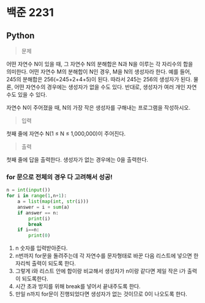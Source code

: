 # 백준 2231
## Python

> 문제

어떤 자연수 N이 있을 때, 그 자연수 N의 분해합은 N과 N을 이루는 각 자리수의 합을 의미한다. 어떤 자연수 M의 분해합이 N인 경우, M을 N의 생성자라 한다. 예를 들어, 245의 분해합은 256(=245+2+4+5)이 된다. 따라서 245는 256의 생성자가 된다. 물론, 어떤 자연수의 경우에는 생성자가 없을 수도 있다. 반대로, 생성자가 여러 개인 자연수도 있을 수 있다.

자연수 N이 주어졌을 때, N의 가장 작은 생성자를 구해내는 프로그램을 작성하시오.

>입력

첫째 줄에 자연수 N(1 ≤ N ≤ 1,000,000)이 주어진다.

>출력

첫째 줄에 답을 출력한다. 생성자가 없는 경우에는 0을 출력한다.

### for 문으로 전체의 경우 다 고려해서 성공!
```python
n = int(input())
for i in range(1,n+1):
    a = list(map(int, str(i)))
    answer = i + sum(a)
    if answer == n:
        print(i)
        break
    if i==n:
        print(0)
```
1. n 숫자를 입력받아준다.
2. n번까지 for문을 돌려주는데 각 자연수를 문자형태로 바꾼 다음 리스트에 넣으면 한자리씩 출력이 되도록 한다.
3. 그렇게 i와 리스트 안에 합이랑 비교해서 생성자가 n이랑 같다면 제일 작은 i가 출력이 되도록한다.
4. 시간 초과 방지를 위해 break를 넣어서 끝내주도록 한다.
5. 만일 n까지 for문이 진행되었다면 생성자가 없는 것이므로 0이 나오도록 한다.
